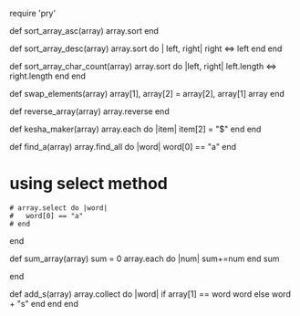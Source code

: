 require 'pry'

def sort_array_asc(array)
  array.sort
end

def sort_array_desc(array)
  array.sort do | left, right|
    right <=> left
  end
end

def sort_array_char_count(array)
  array.sort do |left, right|
    left.length <=> right.length
  end
end

def swap_elements(array)
  array[1], array[2] = array[2], array[1]
  array
end

def reverse_array(array)
  array.reverse
end

def kesha_maker(array)
  array.each do |item|
    item[2] = "$"
  end
end

def find_a(array)
  array.find_all do |word|
    word[0] == "a"
  end

  # using select method
    # array.select do |word|
    #   word[0] == "a"
    # end
end

def sum_array(array)
  sum = 0
  array.each do |num|
    sum+=num
  end
  sum

end

def add_s(array)
  array.collect do |word|
    if array[1] == word
      word
    else
      word + "s"
    end
  end
end